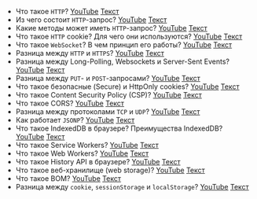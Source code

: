 

- Что такое `HTTP`? [YouTube](https://youtu.be/w-vUj0gHGgg?t=422) [Текст](./questions/question_1.md)
- Из чего состоит `HTTP`-запрос? [YouTube](https://youtu.be/w-vUj0gHGgg?t=483) [Текст](./questions/question_2.md)
- Какие методы может иметь `HTTP`-запрос? [YouTube](https://youtu.be/G4iYlbilozM?t=419) [Текст](./questions/question_3.md)
- Что такое `HTTP` cookie? Для чего они используются? [YouTube](https://youtu.be/G4iYlbilozM?t=488) [Текст](./questions/question_4.md)
- Что такое `WebSocket`? В чем принцип его работы? [YouTube](https://youtu.be/yvOXvZ8aEFo?t=237) [Текст](./questions/question_5.md)
- Разница между `HTTP` и `HTTPS`? [YouTube](https://youtu.be/xZLxdts7ZW4?t=31) [Текст](./questions/question_6.md)
- Разница между Long-Polling, Websockets и Server-Sent Events? [YouTube](https://youtu.be/xZLxdts7ZW4?t=98) [Текст](./questions/question_7.md)
- Разница между `PUT`- и `POST`-запросами? [YouTube](https://youtu.be/ngyOYuTrUk8?t=29) [Текст](./questions/question_8.md)
- Что такое безопасные (Secure) и HttpOnly cookies? [YouTube](https://youtu.be/ovV8GhIkzBE?t=158) [Текст](./questions/question_9.md)
- Что такое Content Security Policy (CSP)? [YouTube](https://youtu.be/ovV8GhIkzBE?t=231) [Текст](./questions/question_10.md)
- Что такое CORS? [YouTube](https://youtu.be/w-vUj0gHGgg?t=360) [Текст](./questions/question_11.md)
- Разница между протоколами `TCP` и `UDP`? [YouTube](https://youtu.be/trriSYNrHw4?t=234) [Текст](./questions/question_12.md)
- Как работает `JSONP`? [YouTube](https://youtu.be/trriSYNrHw4?t=178) [Текст](./questions/question_13.md)
- Что такое IndexedDB в браузере? Преимущества IndexedDB? [YouTube](https://youtu.be/V-m0sQ-hW58?t=653) [Текст](./questions/question_14.md)
- Что такое Service Workers? [YouTube](https://youtu.be/V-m0sQ-hW58?t=727) [Текст](./questions/question_15.md)
- Что такое Web Workers? [YouTube](https://youtu.be/V-m0sQ-hW58?t=811) [Текст](./questions/question_16.md)
- Что такое History API в браузере? [YouTube](https://youtu.be/XtQPrt8G0n8?t=352) [Текст](./questions/question_17.md)
- Что такое веб-хранилище (web storage)? [YouTube](https://youtu.be/XtQPrt8G0n8?t=406) [Текст](./questions/question_18.md)
- Что такое BOM? [YouTube](https://youtu.be/XtQPrt8G0n8?t=448) [Текст](./questions/question_19.md)
- Разница между `cookie`, `sessionStorage` и `localStorage`? [YouTube](https://youtu.be/nvktMVFM0_M?t=604) [Текст](./questions/question_20.md)
